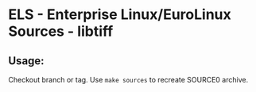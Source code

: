 # ELS - Enterprise Linux/EuroLinux Sources - libtiff
 
## Usage:
  Checkout branch or tag. Use `make sources` to recreate  SOURCE0 archive.

